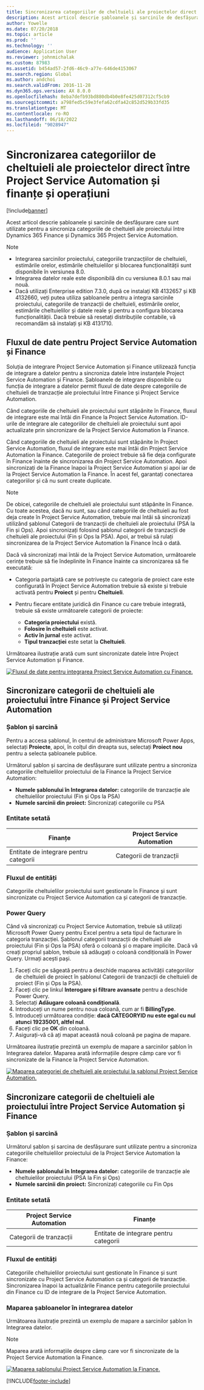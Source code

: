```yaml
---
title: Sincronizarea categoriilor de cheltuieli ale proiectelor direct între Project Service Automation și finanțe și operațiuni
description: Acest articol descrie șabloanele și sarcinile de desfășurare care sunt utilizate pentru a sincroniza categoriile de cheltuieli ale proiectului între Microsoft Dynamics 365 Finance și Dynamics 365 Project Service Automation.
author: Yowelle
ms.date: 07/20/2018
ms.topic: article
ms.prod: ''
ms.technology: ''
audience: Application User
ms.reviewer: johnmichalak
ms.custom: 87983
ms.assetid: b454ad57-2fd6-46c9-a77e-646de4153067
ms.search.region: Global
ms.author: andchoi
ms.search.validFrom: 2016-11-28
ms.dyn365.ops.version: AX 8.0.0
ms.openlocfilehash: 8eba7defb93bd880db4b0e8fe425d07312cf5cb9
ms.sourcegitcommit: a798fed5c59e3fefa62cdfa42c852d529b33fd35
ms.translationtype: MT
ms.contentlocale: ro-RO
ms.lasthandoff: 06/18/2022
ms.locfileid: "9028947"
---
```

# <a name="synchronize-project-expense-categories-between-finance-and-operations-and-project-service-automation"></a>Sincronizarea categoriilor de cheltuieli ale proiectelor direct între Project Service Automation și finanțe și operațiuni

[!include[banner](../includes/banner.md)]

Acest articol descrie șabloanele și sarcinile de desfășurare care sunt utilizate pentru a sincroniza categoriile de cheltuieli ale proiectului între Dynamics 365 Finance și Dynamics 365 Project Service Automation.

> [!NOTE]
> - Integrarea sarcinilor proiectului, categoriile tranzacțiilor de cheltuieli, estimările orelor, estimările cheltuielilor și blocarea funcționalității sunt disponibile în versiunea 8.0.
> - Integrarea datelor reale este disponibilă din cu versiunea 8.0.1 sau mai nouă.
> - Dacă utilizați Enterprise edition 7.3.0, după ce instalați KB 4132657 și KB 4132660, veți putea utiliza șabloanele pentru a integra sarcinile proiectului, categoriile de tranzacții de cheltuieli, estimările orelor, estimările cheltuielilor și datele reale și pentru a configura blocarea funcționalității. Dacă trebuie să resetați distribuțiile contabile, vă recomandăm să instalați și KB 4131710.

## <a name="data-flow-for-project-service-automation-and-finance"></a>Fluxul de date pentru Project Service Automation și Finance

Soluția de integrare Project Service Automation și Finance utilizează funcția de integrare a datelor pentru a sincroniza datele între instanțele Project Service Automation și Finance. Șabloanele de integrare disponibile cu funcția de integrare a datelor permit fluxul de date despre categoriile de cheltuieli de tranzacție ale proiectului între Finance și Project Service Automation.

Când categoriile de cheltuieli ale proiectului sunt stăpânite în Finance, fluxul de integrare este mai întâi din Finance la Project Service Automation. ID-urile de integrare ale categoriilor de cheltuieli ale proiectului sunt apoi actualizate prin sincronizare de la Project Service Automation la Finance.

Când categoriile de cheltuieli ale proiectului sunt stăpânite în Project Service Automation, fluxul de integrare este mai întâi din Project Service Automation la Finance. Categoriile de proiect trebuie să fie deja configurate în Finance înainte de sincronizarea din Project Service Automation. Apoi sincronizați de la Finance înapoi la Project Service Automation și apoi iar de la Project Service Automation la Finance. În acest fel, garantați conectarea categoriilor și că nu sunt create duplicate.

> [!NOTE]
> De obicei, categoriile de cheltuieli ale proiectului sunt stăpânite în Finance. Cu toate acestea, dacă nu sunt, sau când categoriile de cheltuieli au fost deja create în Project Service Automation, trebuie mai întâi să sincronizați utilizând șablonul Categorii de tranzacții de cheltuieli ale proiectului (PSA la Fin și Ops). Apoi sincronizați folosind șablonul categorii de tranzacții de cheltuieli ale proiectului (Fin și Ops la PSA). Apoi, ar trebui să rulați sincronizarea de la Project Service Automation la Finance încă o dată.
>
> Dacă vă sincronizați mai întâi de la Project Service Automation, următoarele cerințe trebuie să fie îndeplinite în Finance înainte ca sincronizarea să fie executată:
>
> - Categoria partajată care se potrivește cu categoria de proiect care este configurată în Project Service Automation trebuie să existe și trebuie activată pentru **Proiect** și pentru **Cheltuieli**.
> - Pentru fiecare entitate juridică din Finance cu care trebuie integrată, trebuie să existe următoarele categorii de proiecte:
>
>     - **Categoria proiectului** există. 
>     - **Folosire în cheltuieli** este activat.
>     - **Activ în jurnal** este activat.
>     - **Tipul tranzacției** este setat la **Cheltuieli**.

Următoarea ilustrație arată cum sunt sincronizate datele între Project Service Automation și Finance.

[![Fluxul de date pentru integrarea Project Service Automation cu Finance.](./media/ProjectExpenseCategoriesFlow.png)](./media/ProjectExpenseCategoriesFlow.png)

## <a name="project-expense-category-synchronization-from-finance-to-project-service-automation"></a>Sincronizare categorii de cheltuieli ale proiectului între Finance și Project Service Automation

### <a name="template-and-task"></a>Șablon și sarcină

Pentru a accesa șablonul, în centrul de administrare Microsoft Power Apps, selectați **Proiecte**, apoi, în colțul din dreapta sus, selectați **Proiect nou** pentru a selecta șabloanele publice.

Următorul șablon și sarcina de desfășurare sunt utilizate pentru a sincroniza categoriile cheltuielilor proiectului de la Finance la Project Service Automation:

- **Numele șablonului în Integrarea datelor:** categoriile de tranzacție ale cheltuielilor proiectului (Fin și Ops la PSA)
- **Numele sarcinii din proiect:** Sincronizați categoriile cu PSA

### <a name="entity-set"></a>Entitate setată

| Finanțe                           | Project Service Automation |
|-----------------------------------|----------------------------|
| Entitate de integrare pentru categorii | Categorii de tranzacții     |

### <a name="entity-flow"></a>Fluxul de entități

Categoriile cheltuielilor proiectului sunt gestionate în Finance și sunt sincronizate cu Project Service Automation ca și categorii de tranzacție.

### <a name="power-query"></a>Power Query

Când vă sincronizați cu Project Service Automation, trebuie să utilizați Microsoft Power Query pentru Excel pentru a seta tipul de facturare în categoria tranzacției. Șablonul categorii tranzacții de cheltuieli ale proiectului (Fin și Ops la PSA) oferă o coloană și o mapare implicite. Dacă vă creați propriul șablon, trebuie să adăugați o coloană condițională în Power Query. Urmați acești pași.

1. Faceți clic pe săgeată pentru a deschide maparea activității categoriilor de cheltuieli de proiect în șablonul Categorii de tranzacții de cheltuieli de proiect (Fin și Ops la PSA).
2. Faceți clic pe linkul **Interogare și filtrare avansate** pentru a deschide Power Query.
2. Selectați **Adăugare coloană condițională**.
3. Introduceți un nume pentru noua coloană, cum ar fi **BillingType**.
4. Introduceți următoarea condiție: **dacă CATEGORYID nu este egal cu nul atunci 19235001, altfel nul**.
5. Faceți clic pe **OK** din coloană.
6. Asigurați-vă că ați mapat această nouă coloană pe pagina de mapare.

Următoarea ilustrație prezintă un exemplu de mapare a sarcinilor șablon în Integrarea datelor. Maparea arată informațiile despre câmp care vor fi sincronizate de la Finance la Project Service Automation.

[![Maparea categoriei de cheltuieli ale proiectului la șablonul Project Service Automation.](./media/ProjectExpenseCategoriesToPSAMapping.jpg)](./media/ProjectExpenseCategoriesToPSAMapping.jpg)

## <a name="project-expense-category-synchronization-from-project-service-automation-to-finance"></a>Sincronizare categorii de cheltuieli ale proiectului între Project Service Automation și Finance

### <a name="template-and-task"></a>Șablon și sarcină

Următorul șablon și sarcina de desfășurare sunt utilizate pentru a sincroniza categoriile cheltuielilor proiectului de la Project Service Automation la Finance:

- **Numele șablonului în Integrarea datelor:** categoriile de tranzacție ale cheltuielilor proiectului (PSA la Fin și Ops)
- **Numele sarcinii din proiect:** Sincronizați categoriile cu Fin Ops

### <a name="entity-set"></a>Entitate setată

| Project Service Automation | Finanțe                           |
|----------------------------|-----------------------------------|
| Categorii de tranzacții     | Entitate de integrare pentru categorii |

### <a name="entity-flow"></a>Fluxul de entități

Categoriile cheltuielilor proiectului sunt gestionate în Finance și sunt sincronizate cu Project Service Automation ca și categorii de tranzacție. Sincronizarea înapoi la actualizările Finance pentru categoriile proiectului din Finance cu ID de integrare de la Project Service Automation.

### <a name="template-mapping-in-data-integration"></a>Maparea șabloanelor în integrarea datelor

Următoarea ilustrație prezintă un exemplu de mapare a sarcinilor șablon în Integrarea datelor.

> [!NOTE]
> Maparea arată informațiile despre câmp care vor fi sincronizate de la Project Service Automation la Finance.

[![Maparea șablonului Project Service Automation la Finance.](./media/ProjectExpenseCategoriesToFinOpsMapping.jpg)](./media/ProjectExpenseCategoriesToFinOpsMapping.jpg)


[!INCLUDE[footer-include](../includes/footer-banner.md)]